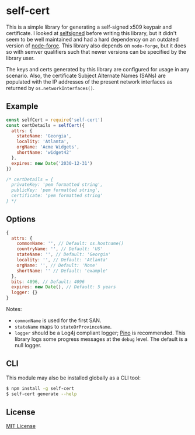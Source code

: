 # self-cert

This is a simple library for generating a self-signed x509 keypair and certificate.
I looked at [selfsigned](https://npm.im/selfsigned) before writing this
library, but it didn't seem to be well maintained and had a hard dependency
on an outdated version of [node-forge](https://npm.im/node-forge). This library
also depends on `node-forge`, but it does so with semver qualifiers such that
newer versions can be specified by the library user.

The keys and certs generated by this library are configured for usage in any
scenario. Also, the certificate Subject Alternate Names (SANs) are populated
with the IP addresses of the present network interfaces as returned by
`os.networkInterfaces()`.

## Example

```js
const selfCert = require('self-cert')
const certDetails = selfCert({
  attrs: {
    stateName: 'Georgia',
    locality: 'Atlanta',
    orgName: 'Acme Widgets',
    shortName: 'widget42'
  },
  expires: new Date('2030-12-31')
})

/* certDetails = {
  privateKey: 'pem formatted string',
  publicKey: 'pem formatted string',
  certificate: 'pem formatted string'
} */
```

## Options

```js
{
  attrs: {
    commonName: '', // Default: os.hostname()
    countryName: '', // Default: 'US'
    stateName: '', // Default: 'Georgia'
    locality: '', // Default: 'Atlanta'
    orgName: '', // Default: 'None'
    shortName: '' // Default: 'example'
  },
  bits: 4096, // Default: 4096
  expires: new Date(), // Default: 5 years
  logger: {}
}
```

Notes:

+ `commonName` is used for the first SAN.
+ `stateName` maps to `stateOrProvinceName`.
+ `logger` should be a Log4j compliant logger; [Pino](http://getpino.io/) is
recommended. This library logs some progress messages at the `debug` level.
The default is a null logger.

## CLI

This module may also be installed globally as a CLI tool:

```sh
$ npm install -g self-cert
$ self-cert generate --help
```

## License

[MIT License](http://jsumners.mit-license.org/)

